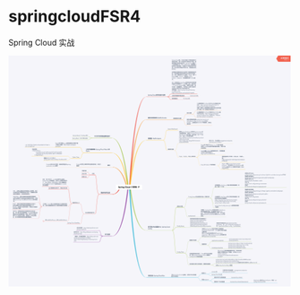 # springcloudFSR4
Spring Cloud 实战

![](https://raw.githubusercontent.com/tokerr/pic/master/img/Spring-Cloud-family.png)